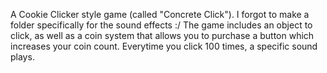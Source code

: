 A Cookie Clicker style game (called "Concrete Click").
I forgot to make a folder specifically for the sound effects :/
The game includes an object to click, as well as a coin system that allows you to purchase a button which increases your coin count.
Everytime you click 100 times, a specific sound plays.
